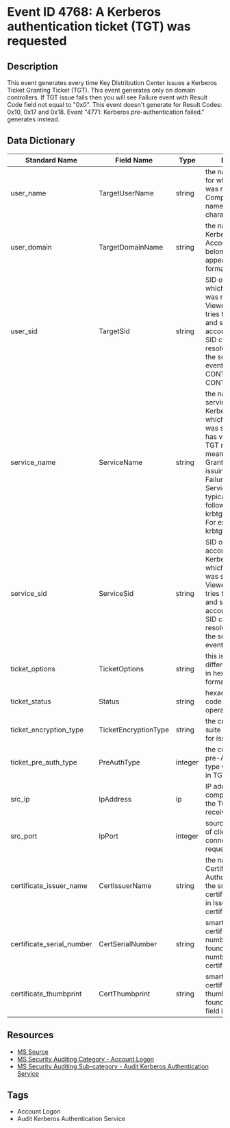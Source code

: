 # Event ID 4768: A Kerberos authentication ticket (TGT) was requested

## Description
This event generates every time Key Distribution Center issues a Kerberos Ticket Granting Ticket (TGT). This event generates only on domain controllers. If TGT issue fails then you will see Failure event with Result Code field not equal to "0x0". This event doesn't generate for Result Codes: 0x10, 0x17 and 0x18. Event "4771: Kerberos pre-authentication failed." generates instead.

## Data Dictionary
|Standard Name|Field Name|Type|Description|Sample Value|
|---|---|---|---|---|
|user_name|TargetUserName|string|the name of account, for which (TGT) ticket was requested. Computer account name ends with $ character.|dadmin|
|user_domain|TargetDomainName|string|the name of the Kerberos Realm that Account Name belongs to. This can appear in a variety of formats|CONTOSO.LOCAL|
|user_sid|TargetSid|string|SID of account for which (TGT) ticket was requested. Event Viewer automatically tries to resolve SIDs and show the account name. If the SID cannot be resolved, you will see the source data in the event. For example: CONTOSO\dadmin or CONTOSO\WIN81$.|S-1-5-21-3457937927-2839227994-823803824-1104|
|service_name|ServiceName|string|the name of the service in the Kerberos Realm to which TGT request was sent. Typically has value "krbtgt" for TGT requests, which means Ticket Granting Ticket issuing service. For Failure events Service Name typically has the following format: krbtgt/REALM_NAME. For example: krbtgt/CONTOSO.|krbtgt|
|service_sid|ServiceSid|string|SID of the service account in the Kerberos Realm to which TGT request was sent. Event Viewer automatically tries to resolve SIDs and show the account name. If the SID cannot be resolved, you will see the source data in the event.|S-1-5-21-3457937927-2839227994-823803824-502|
|ticket_options|TicketOptions|string|this is a set of different ticket flags in hexadecimal format.|0x40810010|
|ticket_status|Status|string|hexadecimal result code of TGT issue operation.|0x0|
|ticket_encryption_type|TicketEncryptionType|string|the cryptographic suite that was used for issued TGT|0x12|
|ticket_pre_auth_type|PreAuthType|integer|the code number of pre-Authentication type which was used in TGT request.|15|
|src_ip|IpAddress|ip|IP address of the computer from which the TGT request was received|::ffff:10.0.0.12|
|src_port|IpPort|integer|source port number of client network connection (TGT request connection).|49273|
|certificate_issuer_name|CertIssuerName|string|the name of the Certification Authority that issued the smart card certificate. Populated in Issued by field in certificate.|contoso-DC01-CA-1|
|certificate_serial_number|CertSerialNumber|string|smart card certificate's serial number. Can be found in Serial number field in the certificate.|1D0000000D292FBE3C6CDDAFA200020000000D|
|certificate_thumbprint|CertThumbprint|string|smart card certificate's thumbprint. Can be found in Thumbprint field in the certificate.|564DFAEE99C71D62ABC553E695BD8DBC46669413|

## Resources
* [MS Source](https://github.com/MicrosoftDocs/windows-itpro-docs/blob/master/windows/security/threat-protection/auditing/event-4768.md)
* [MS Security Auditing Category - Account Logon](https://docs.microsoft.com/en-us/windows/security/threat-protection/auditing/advanced-security-audit-policy-settings#account-logon)
* [MS Security Auditing Sub-category - Audit Kerberos Authentication Service](https://github.com/MicrosoftDocs/windows-itpro-docs/tree/master/windows/security/threat-protection/auditing/audit-kerberos-authentication-service.md)

## Tags
* Account Logon
* Audit Kerberos Authentication Service